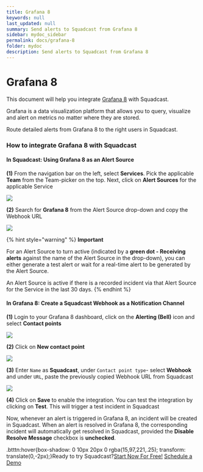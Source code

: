 ```yaml
---
title: Grafana 8
keywords: null
last_updated: null
summary: Send alerts to Squadcast from Grafana 8
sidebar: mydoc_sidebar
permalink: docs/grafana-8
folder: mydoc
description: Send alerts to Squadcast from Grafana 8
---
```


# Grafana 8

This document will help you integrate [Grafana 8](https://grafana.com/docs/grafana/latest/whatsnew/whats-new-in-v8-0/) with Squadcast.

Grafana is a data visualization platform that allows you to query, visualize and alert on metrics no matter where they are stored.

Route detailed alerts from Grafana 8 to the right users in Squadcast.

### How to integrate Grafana 8 with Squadcast

#### In Squadcast: Using Grafana 8 as an Alert Source

**(1)** From the navigation bar on the left, select **Services**. Pick the applicable **Team** from the Team-picker on the top. Next, click on **Alert Sources** for the applicable Service

![](../../.gitbook/assets/alert\_source\_1.png)

**(2)** Search for **Grafana 8** from the Alert Source drop-down and copy the Webhook URL

![](<../../.gitbook/assets/grafana\_v8\_1 2.png>)

{% hint style="warning" %}
**Important**

For an Alert Source to turn active (indicated by a **green dot - Receiving alerts** against the name of the Alert Source in the drop-down), you can either generate a test alert or wait for a real-time alert to be generated by the Alert Source.

An Alert Source is active if there is a recorded incident via that Alert Source for the Service in the last 30 days.
{% endhint %}

#### In Grafana 8: Create a Squadcast Webhook as a Notification Channel

**(1)** Login to your Grafana 8 dashboard, click on the **Alerting (Bell)** icon and select **Contact points**

![](<../../.gitbook/assets/grafana\_v8\_2 2.png>)

**(2)** Click on **New contact point**

![](<../../.gitbook/assets/grafana\_v8\_3 2.png>)

**(3)** Enter `Name` as **Squadcast**, under `Contact point type`- select **Webhook** and under `URL`, paste the previously copied Webhook URL from Squadcast

![](<../../.gitbook/assets/grafana\_v8\_4 2.png>)

**(4)** Click on **Save** to enable the integration. You can test the integration by clicking on **Test**. This will trigger a test incident in Squadcast

Now, whenever an alert is triggered in Grafana 8, an incident will be created in Squadcast. When an alert is resolved in Grafana 8, the corresponding incident will automatically get resolved in Squadcast, provided the **Disable Resolve Message** checkbox is **unchecked**.

.btttn:hover{box-shadow: 0 10px 20px 0 rgba(15,97,221,.25); transform: translate(0,-2px);}Ready to try Squadcast?[Start Now For Free!](https://app.squadcast.com/register) [Schedule a Demo](https://calendly.com/renuka-squadcast/30min)
